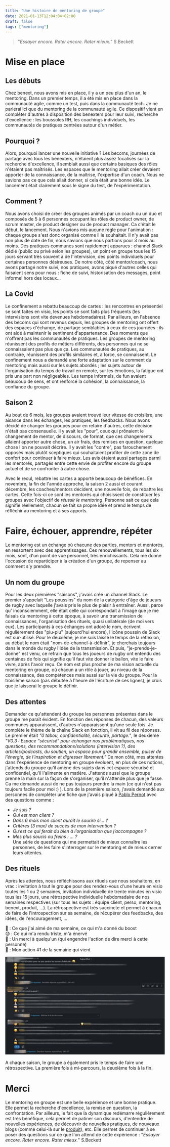 ```yaml
---
title: "Une histoire de mentoring de groupe"
date: 2021-01-13T12:04:04+02:00
draft: false
tags: ["mentoring"]
---
```


> "*Essayer encore. Rater encore. Rater mieux.*" S.Beckett

# Mise en place
## Les débuts
Chez benext, nous avons mis en place, il y a un peu plus d'un an, le mentoring. Dans un premier temps, il a été mis en place dans la communauté agile, comme un test, puis  dans la communauté tech. Je ne parlerai ici que du mentoring de la communauté agile. Ce dispositif vient en compléter d'autres à disposition des benexters pour leur suivi, recherche d'excellence : les boussoles RH, les coachings individuels, les communautés de pratiques centrées autour d'un métier.

## Pourquoi ?
Alors, pourquoi lancer une nouvelle initiative ?
Les becoms, journées de partage avec tous les benexters, n'étaient plus assez focalisés sur la recherche d'excellence, il semblait aussi que certains basiques des rôles n'étaient pas maîtrisés. Les espaces que le mentoring allait créer devaient apporter de la connaissance, de la maîtrise, l'expertise d'un coach.
Nous ne savions pas ce que cela allait donner, si cela était une bonne idée. Le lancement était clairement sous le signe du test, de l'expérimentation.

## Comment ?
Nous avons choisi de créer des groupes animés par un coach ou un duo et composés de 5 à 6 personnes occupant les rôles de product owner, de scrum master, de product designer ou de product manager. Ca c'était le début, le lancement. Nous n'avions mis aucune règle pour l'animation : chaque groupe s'est donc organisé comme il le souhaitait. Il n'y avait pas non plus de date de fin, nous savions que nous partions pour 3 mois au moins.
Des pratiques communes sont rapidement apparues : channel Slack dédié (public ou privé selon les groupes), un point en groupe tous les 15 jours servant très souvent à de l'intervision, des points individuels pour certaines personnes désireuses.
De notre côté, côté mentor/coach, nous avons partagé notre suivi, nos pratiques, avons piqué d'autres celles qui faisaient sens pour nous : fiche de suivi, historisation des messages, point informel hors des locaux...

## La Covid
Le confinement a rebattu beaucoup de cartes : les rencontres en présentiel se sont faites en visio, les points se sont faits plus fréquents (les intervisions sont vite devenues hebdomadaires). Par ailleurs, en l'absence des becoms qui sont revenus depuis, les groupes de mentoring ont offert des espaces d'échange, de partage semblables à ceux de ces journées : ils ont aidé à maintenir le sentiment d'appartenance. Des moments que n'offrent pas les communautés de pratiques. Les groupes de mentoring réunissent des profils de métiers différents, des personnes qui ne se connaissaient pas plus que ça. Les communautés de pratiques, au contraire, réunissent des profils similaires et, à force, se connaissent.
Le confinement nous a demandé une forte adaptation sur le comment du mentoring mais aussi sur les sujets abordés ; les sujets autour de l'organisation du temps de travail en remote, sur les émotions, la fatigue ont pris une part non négligeables. Les temps informels, de fun avaient beaucoup de sens, et ont renforcé la cohésion, la connaissance, la confiance du groupe.

## Saison 2
Au bout de 6 mois, les groupes avaient trouvé leur vitesse de croisière, une aisance dans les échanges, les pratiques, les feedbacks. Nous avons décidé de changer les groupes pour en refaire d'autres, cette décision n'était pas consensuelle. Il y avait les "pour", ceux qui prônaient le changement de mentor, de discours, de format, que ces changements allaient apporter autre chose, un air frais, des remises en question, quelque chose l'on ne pouvait décrire. Il y avait les "contre", pas farouchement opposés mais plutôt sceptiques qui souhaitaient profiter de cette zone de confort pour continuer à faire mieux. Les avis étaient aussi partagés parmi les mentorés, partagés entre cette envie de profiter encore du groupe actuel et de se confronter à autre chose.

Avec le recul, rebattre les cartes a apporté beaucoup de bénéfices. En novembre, la fin de l'année approche, la saison 2 aussi et courant décembre, les coaches/mentors décident, une nouvelle fois, de rebattre les cartes. Cette fois-ci ce sont les mentorés qui choisissent de constituer les groupes avec l'objectif de *réussir le mentoring*. Personne sait ce que cela signifie réellement, chacun se fait sa propre idée et prend le temps de réfléchir au mentoring et à ses apports.


# Faire, échouer, apprendre, répéter
Le mentoring est un échange où chacune des parties, mentors et mentorés, en ressortent avec des apprentissages. Ces renouvellements, tous les six mois, sont, d'un point de vue personnel, très enrichissants. Cela me donne l'occasion de reparticiper à la création d'un groupe, de repenser au comment s'y prendre.

## Un nom du groupe
Pour les deux premières "saisons", j'avais créé un channel Slack. Le premier s'appelait "Les poussins" du nom de la catégorie d'âge de joueurs de rugby avec laquelle j'avais  pris le plus de plaisir à entraîner. Aussi, parce qu' inconsciemment, elle était celle qui correspondait à l'image que je me faisais du mentoring à cette époque, à savoir une transmission de connaissances, l'organisation des rituels, quasi unilatérale (de moi vers eux). Les participants à ces échanges ont adoré le nom, écrivent régulièrement des "piu-piu" (aujourd'hui encore), l'icône poussin de Slack est sur-utilisé.
Pour le deuxième, je me suis laissé le temps de la réflexion, au début le nom était "nom-de-channel-à-définir", je cherchais toujours dans le monde du rugby l'idée de la transmission. Et puis, "je-prends-je-donne" est venu, ce refrain que tous les joueurs de rugby ont entendu des centaines de fois qui signifie qu'il faut vite donner le ballon, vite le faire vivre, après l'avoir reçu. Ce nom est plus proche de ma vision actuelle du mentoring en groupe, où chacun a un rôle à jouer, au niveau de la connaissance, des compétences mais aussi sur la vie du groupe.
Pour la troisième saison (pas débutée à l'heure de l'écriture de ces lignes), je crois que je laisserai le groupe le définir.

## Des attentes
Demander ce qu'attendent du groupe les personnes présentes dans le groupe me paraît évident. En fonction des réponses de chacun, des valeurs communes apparaissent, d'autres n'apparaissent qu'une seule fois. Je complète le thème de la chaîne Slack en fonction, il vit au fil des réponses. Le premier était *"0 tabou, confidentialité, sécurité, partage."*, le deuxième *"V0.3 : Espace “sécurisé” pour échanger nos problématiques, nos questions, des recommandations/solutions (intervision ?), des articles/podcasts, du soutien, un espace pour grandir ensemble, puiser de l’énergie, de l’inspiration et digresser librement."*
De mon côté, mes attentes dans l'expérience de mentoring en groupe évoluent, en plus de ces notions, j'attends du groupe qu'il amène des sujets dans cet espace sécurisé et confidentiel, qu'il l'alimente en matière. J'attends aussi que le groupe prenne la main sur la façon de s'organiser, qu'il n'attende plus que je fasse. Ca me demande aussi de ne pas toujours prendre la main (ce qui n'est pas toujours facile pour moi :) ).
Lors de la première saison, j'avais demandé aux personnes de compléter une fiche que j'avais piqué à [Pablo Pernot](https://pablopernot.fr/) avec des questions comme :  
- *Je suis ?*  
- *Qui est mon client ?*  
- *Dans 6 mois mon client aurait le sourire si... ?*  
- *Critères (3 max) de succès de mon intervention ?*  
- *Qu’est ce qui ferait du bien à l’organisation que j’accompagne ?*  
- *Mes plus soucis ou freins : ... ?*  
Une série de questions qui me permettait de mieux connaître les personnes, de les faire s'interroger sur le mentoring et de mieux cerner leurs attentes.


## Des rituels
Après les attentes, nous réfléchissons aux rituels que nous souhaitons, en vrac : invitation à tout le groupe pour des rendez-vous d'une heure en visio toutes les 1 ou 2 semaines, invitation individuelle de trente minutes en visio tous les 15 jours, une rétrospective individuelle hebdomadaire de nos semaines respectives (sur tous les sujets : équipe client, perso, mentoring, benext, produit, ...). La rétrospective est très succincte et permet à chacun de faire de l'introspection sur sa semaine, de récupérer des feedbacks, des idées, de l'encouragement, ...

🙂 : Ce que j'ai aimé de ma semaine, ce qui m'a donné du boost  
😞 : Ce qui m'a rendu triste, m'a énervé  
🙏 : Un merci à quelqu'un (qui engendre l'action de dire merci à cette personne)  
👊 : Mon action #1 de la semaine qui vient  

![Rétrospective hebdomadaire](RetroHebdo.jpeg "Rétrospective hebdomadaire")

A chaque saison, le groupe a également pris le temps de faire une rétrospective. La première fois à mi-parcours, la deuxième fois à la fin.

# Merci

Le mentoring en groupe est une belle expérience et une bonne pratique. Elle permet la recherche d'excellence, la remise en question, la confrontation. Par ailleurs, le fait que la dynamique redémarre régulièrement est très bénéfique, cela permet de patiner son discours, d'entendre de nouvelles expériences, de découvrir de nouvelles pratiques, de nouveaux blogs (comme celui-là sur le [produit](https://svpg.com/)), etc.
Elle permet de continuer à se poser des questions sur ce que l'on attend de cette expérience : "*Essayer encore. Rater encore. Rater mieux.*" S.Beckett
